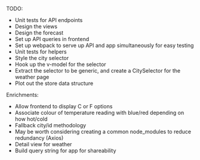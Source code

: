TODO:
- Unit tests for API endpoints
- Design the views
- Design the forecast
- Set up API queries in frontend
- Set up webpack to serve up API and app simultaneously for easy testing
- Unit tests for helpers
- Style the city selector
- Hook up the v-model for the selector
- Extract the selector to be generic, and create a CitySelector for the weather page
- Plot out the store data structure

Enrichments:
- Allow frontend to display C or F options
- Associate colour of temperature reading with blue/red depending on how hot/cold
- Fallback city/id methodology
- May be worth considering creating a common node_modules to reduce redundancy (Axios)
- Detail view for weather
- Build query string for app for shareability